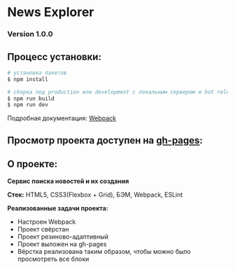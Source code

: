 # News Explorer

### Version 1.0.0

## Процесс установки:

```bash
# установка пакетов
$ npm install

# сборка под production или development с локальным сервером и hot reload
$ npm run build
$ npm run dev
```
Подробная документация: [Webpack](https://webpack.js.org/guides/getting-started/)

## Просмотр проекта доступен на [gh-pages](https://eugeneebergard.github.io/news-explorer-frontend/): 

## О проекте: 

**Сервис поиска новостей и их создания**

**Стек:** HTML5, CSS3(Flexbox + Grid), БЭМ, Webpack, ESLint

**Реализованные задачи проекта:**

- Настроен Webpack
- Проект свёрстан
- Проект резиново-адаптивный
- Проект выложен на gh-pages
- Вёрстка реализована таким образом, чтобы можно было просмотреть все блоки

